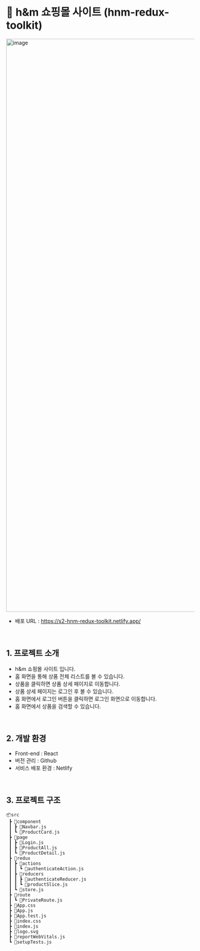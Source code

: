 # 👖 h&m 쇼핑몰 사이트 (hnm-redux-toolkit)

<img width="1532" alt="image" src="https://github.com/sjh709/react-study-hnm/assets/42454759/d41be939-b8ee-4766-a027-3120ed8592a9">

- 배포 URL : https://s2-hnm-redux-toolkit.netlify.app/

<br>

## 1. 프로젝트 소개

- h&m 쇼핑몰 사이트 입니다.
- 홈 화면을 통해 상품 전체 리스트를 볼 수 있습니다.
- 상품을 클릭하면 상품 상세 페이지로 이동합니다.
- 상품 상세 페이지는 로그인 후 볼 수 있습니다.
- 홈 화면에서 로그인 버튼을 클릭하면 로그인 화면으로 이동합니다.
- 홈 화면에서 상품을 검색할 수 있습니다.

<br>

## 2. 개발 환경

- Front-end : React
- 버전 관리 : Github
- 서비스 배포 환경 : Netlify

<br>

## 3. 프로젝트 구조

```
📦src
 ┣ 📂component
 ┃ ┣ 📜Navbar.js
 ┃ ┗ 📜ProductCard.js
 ┣ 📂page
 ┃ ┣ 📜Login.js
 ┃ ┣ 📜ProductAll.js
 ┃ ┗ 📜ProductDetail.js
 ┣ 📂redux
 ┃ ┣ 📂actions
 ┃ ┃ ┗ 📜authenticateAction.js
 ┃ ┣ 📂reducers
 ┃ ┃ ┣ 📜authenticateReducer.js
 ┃ ┃ ┗ 📜productSlice.js
 ┃ ┗ 📜store.js
 ┣ 📂route
 ┃ ┗ 📜PrivateRoute.js
 ┣ 📜App.css
 ┣ 📜App.js
 ┣ 📜App.test.js
 ┣ 📜index.css
 ┣ 📜index.js
 ┣ 📜logo.svg
 ┣ 📜reportWebVitals.js
 ┗ 📜setupTests.js
```

<br>
